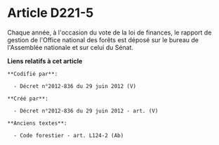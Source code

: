 # Article D221-5

Chaque année, à l'occasion du vote de la loi de finances, le rapport de gestion de l'Office national des forêts est déposé
sur le bureau de l'Assemblée nationale et sur celui du Sénat.

**Liens relatifs à cet article**

	**Codifié par**:

	  - Décret n°2012-836 du 29 juin 2012 (V)

	**Créé par**:

	  - Décret n°2012-836 du 29 juin 2012 - art. (V)

	**Anciens textes**:

	  - Code forestier - art. L124-2 (Ab)
